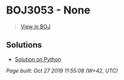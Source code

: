 # BOJ3053 - None

> [View in BOJ](https://www.acmicpc.net/problem/3053)

## Solutions
- [Solution on Python](3053.py)


_Page built: Oct 27 2019 11:55:08 (W+42, UTC)_
